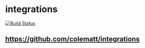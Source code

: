 # integrations

[![Build Status](https://travis-ci.org/RichardLee0211/integrations.svg?branch=master)](https://travis-ci.org/RichardLee0211/integrations)

## https://github.com/colematt/integrations
